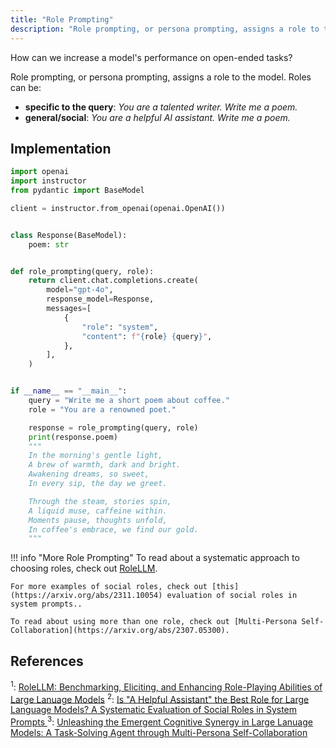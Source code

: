 ```yaml
---
title: "Role Prompting"
description: "Role prompting, or persona prompting, assigns a role to the model."
---
```


How can we increase a model's performance on open-ended tasks?

Role prompting, or persona prompting, assigns a role to the model. Roles can be:

 - **specific to the query**: *You are a talented writer. Write me a poem.*
 - **general/social**: *You are a helpful AI assistant. Write me a poem.*

## Implementation

```python hl_lines="27"
import openai
import instructor
from pydantic import BaseModel

client = instructor.from_openai(openai.OpenAI())


class Response(BaseModel):
    poem: str


def role_prompting(query, role):
    return client.chat.completions.create(
        model="gpt-4o",
        response_model=Response,
        messages=[
            {
                "role": "system",
                "content": f"{role} {query}",
            },
        ],
    )


if __name__ == "__main__":
    query = "Write me a short poem about coffee."
    role = "You are a renowned poet."

    response = role_prompting(query, role)
    print(response.poem)
    """
    In the morning's gentle light,
    A brew of warmth, dark and bright.
    Awakening dreams, so sweet,
    In every sip, the day we greet.

    Through the steam, stories spin,
    A liquid muse, caffeine within.
    Moments pause, thoughts unfold,
    In coffee's embrace, we find our gold.
    """
```

!!! info "More Role Prompting"
    To read about a systematic approach to choosing roles, check out [RoleLLM](https://arxiv.org/abs/2310.00746).

    For more examples of social roles, check out [this](https://arxiv.org/abs/2311.10054) evaluation of social roles in system prompts..

    To read about using more than one role, check out [Multi-Persona Self-Collaboration](https://arxiv.org/abs/2307.05300).

## References

<sup id="ref-1">1</sup>: [RoleLLM: Benchmarking, Eliciting, and Enhancing Role-Playing Abilities of Large Lanuage Models](https://arxiv.org/abs/2310.00746)
<sup id="ref-2">2</sup>: [Is "A Helpful Assistant" the Best Role for Large Language Models? A Systematic Evaluation of Social Roles in System Prompts ](https://arxiv.org/abs/2311.10054)
<sup id="ref-4">3</sup>: [Unleashing the Emergent Cognitive Synergy in Large Lanuage Models: A Task-Solving Agent through Multi-Persona Self-Collaboration ](https://arxiv.org/abs/2307.05300)
